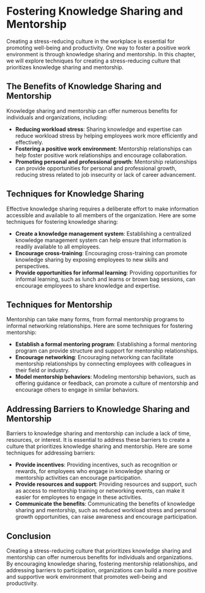 Fostering Knowledge Sharing and Mentorship
=========================================================================================

Creating a stress-reducing culture in the workplace is essential for promoting well-being and productivity. One way to foster a positive work environment is through knowledge sharing and mentorship. In this chapter, we will explore techniques for creating a stress-reducing culture that prioritizes knowledge sharing and mentorship.

The Benefits of Knowledge Sharing and Mentorship
------------------------------------------------

Knowledge sharing and mentorship can offer numerous benefits for individuals and organizations, including:

* **Reducing workload stress**: Sharing knowledge and expertise can reduce workload stress by helping employees work more efficiently and effectively.
* **Fostering a positive work environment**: Mentorship relationships can help foster positive work relationships and encourage collaboration.
* **Promoting personal and professional growth**: Mentorship relationships can provide opportunities for personal and professional growth, reducing stress related to job insecurity or lack of career advancement.

Techniques for Knowledge Sharing
--------------------------------

Effective knowledge sharing requires a deliberate effort to make information accessible and available to all members of the organization. Here are some techniques for fostering knowledge sharing:

* **Create a knowledge management system**: Establishing a centralized knowledge management system can help ensure that information is readily available to all employees.
* **Encourage cross-training**: Encouraging cross-training can promote knowledge sharing by exposing employees to new skills and perspectives.
* **Provide opportunities for informal learning**: Providing opportunities for informal learning, such as lunch and learns or brown bag sessions, can encourage employees to share knowledge and expertise.

Techniques for Mentorship
-------------------------

Mentorship can take many forms, from formal mentorship programs to informal networking relationships. Here are some techniques for fostering mentorship:

* **Establish a formal mentoring program**: Establishing a formal mentoring program can provide structure and support for mentorship relationships.
* **Encourage networking**: Encouraging networking can facilitate mentorship relationships by connecting employees with colleagues in their field or industry.
* **Model mentorship behaviors**: Modeling mentorship behaviors, such as offering guidance or feedback, can promote a culture of mentorship and encourage others to engage in similar behaviors.

Addressing Barriers to Knowledge Sharing and Mentorship
-------------------------------------------------------

Barriers to knowledge sharing and mentorship can include a lack of time, resources, or interest. It is essential to address these barriers to create a culture that prioritizes knowledge sharing and mentorship. Here are some techniques for addressing barriers:

* **Provide incentives**: Providing incentives, such as recognition or rewards, for employees who engage in knowledge sharing or mentorship activities can encourage participation.
* **Provide resources and support**: Providing resources and support, such as access to mentorship training or networking events, can make it easier for employees to engage in these activities.
* **Communicate the benefits**: Communicating the benefits of knowledge sharing and mentorship, such as reduced workload stress and personal growth opportunities, can raise awareness and encourage participation.

Conclusion
----------

Creating a stress-reducing culture that prioritizes knowledge sharing and mentorship can offer numerous benefits for individuals and organizations. By encouraging knowledge sharing, fostering mentorship relationships, and addressing barriers to participation, organizations can build a more positive and supportive work environment that promotes well-being and productivity.
